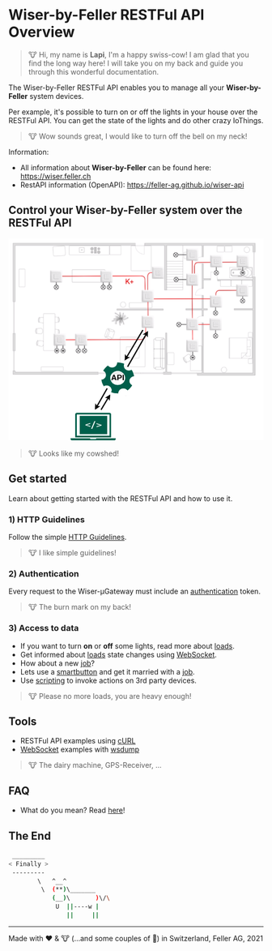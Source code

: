 # Wiser-by-Feller RESTFul API Overview

> 🐮 Hi, my name is **Lapi**, I'm a happy swiss-cow! I am glad that you find the long way here! I will take you on my back and guide you through this wonderful documentation.

The Wiser-by-Feller RESTFul API enables you to manage all your **Wiser-by-Feller** system devices.

Per example, it's possible to turn on or off the lights in your house over the RESTFul API. You can get the state of the lights and do other crazy IoThings.

> 🐮 Wow sounds great, I would like to turn off the bell on my neck!

Information:

- All information about **Wiser-by-Feller** can be found here: https://wiser.feller.ch
- RestAPI information (OpenAPI): https://feller-ag.github.io/wiser-api

## Control your Wiser-by-Feller system over the RESTFul API

![Wiser Installation](./doc/images/wiser_api_home.png)

> 🐮 Looks like my cowshed!

## Get started

Learn about getting started with the RESTFul API and how to use it.

### 1) HTTP Guidelines

Follow the simple [HTTP Guidelines](./doc/http_guidelines.md).

> 🐮 I like simple guidelines!

### 2) Authentication

Every request to the Wiser-µGateway must include an [authentication](./doc/authentication.md) token.

> 🐮 The burn mark on my back!

### 3) Access to data

- If you want to turn **on** or **off** some lights, read more about [loads](./doc/api_loads.md).
- Get informed about [loads](./doc/api_loads.md) state changes using [WebSocket](./doc/websocket.md).
- How about a new [job](./doc/api_jobs.md)?
- Lets use a [smartbutton](./doc/api_smartbuttons.md) and get it married with a [job](./doc/api_jobs.md).
- Use [scripting](./doc/api_scripts.md) to invoke actions on 3rd party devices.

> 🐮 Please no more loads, you are heavy enough!

## Tools

- RESTFul API examples using [cURL](./doc/tool_curl.md)
- [WebSocket](./doc/websocket.md) examples with [wsdump](./doc/tool_wsdump.md)

> 🐮 The dairy machine, GPS-Receiver, ...

## FAQ

- What do you mean? Read [here](./doc/faq.md)!

## The End

``` bash
 _________
< Finally >
 ---------
        \   ^__^
         \  (**)\_______
            (__)\       )\/\
             U  ||----w |
                ||     ||
```

---
Made with ❤️ & 🐮 (...and some couples of 🍺) in Switzerland, Feller AG, 2021
